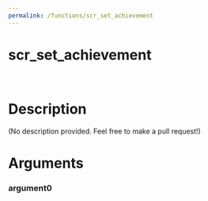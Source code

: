 ```yaml
---
permalink: /functions/scr_set_achievement
---
```

# scr_set_achievement  
&nbsp;  
# Description  
(No description provided. Feel free to make a pull request!) 
&nbsp;  
# Arguments
### argument0

&nbsp;    


